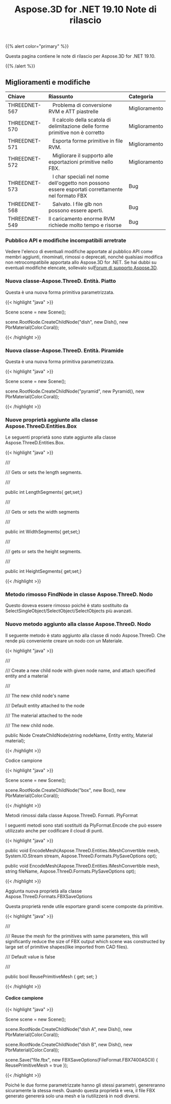﻿---
title: Aspose.3D for .NET 19.10 Note di rilascio
type: docs
weight: 30
url: /it/net/aspose-3d-for-net-19-10-release-notes/
---
{{% alert color="primary" %}} 

Questa pagina contiene le note di rilascio per Aspose.3D for .NET 19.10.

{{% /alert %}} 
## **Miglioramenti e modifiche**

|**Chiave**|**Riassunto**|**Categoria**|
|:- |:- |:- |
|THREEDNET-567 |` ` Problema di conversione RVM e ATT piastrelle|Miglioramento|
|THREEDNET-570 |` ` Il calcolo della scatola di delimitazione delle forme primitive non è corretto|Miglioramento|
|THREEDNET-571 |` ` Esporta forme primitive in file RVM.|Miglioramento|
|THREEDNET-572 |` ` Migliorare il supporto alle esportazioni primitive nello FBX.|Miglioramento|
|THREEDNET-573 |` ` I char speciali nel nome dell'oggetto non possono essere esportati correttamente nel formato FBX|Bug|
|THREEDNET-568 |` ` Salvato. I file glb non possono essere aperti.|Bug|
|THREEDNET-549|Il caricamento enorme RVM richiede molto tempo e risorse|Bug|
### **Pubblico API e modifiche incompatibili arretrate**
Vedere l'elenco di eventuali modifiche apportate al pubblico API come membri aggiunti, rinominati, rimossi o deprecati, nonché qualsiasi modifica non retrocompatibile apportata allo Aspose.3D for .NET. Se hai dubbi su eventuali modifiche elencate, sollevalo sul[Forum di supporto Aspose.3D](https://forum.aspose.com/c/3d).
### **Nuova classe-Aspose.ThreeD. Entità. Piatto**
Questa è una nuova forma primitiva parametrizzata.

{{< highlight "java" >}}

 Scene scene = new Scene();

scene.RootNode.CreateChildNode("dish", new Dish(), new PbrMaterial(Color.Coral));

{{< /highlight >}}
### **Nuova classe-Aspose.ThreeD. Entità. Piramide**
Questa è una nuova forma primitiva parametrizzata.

{{< highlight "java" >}}

 Scene scene = new Scene();

scene.RootNode.CreateChildNode("pyramid", new Pyramid(), new PbrMaterial(Color.Coral));

{{< /highlight >}}
### **Nuove proprietà aggiunte alla classe Aspose.ThreeD.Entities.Box**


Le seguenti proprietà sono state aggiunte alla classe Aspose.ThreeD.Entities.Box.

{{< highlight "java" >}}

 /// <summary>

/// Gets or sets the length segments.

/// </summary>

public int LengthSegments{ get;set;}

/// <summary>

/// Gets or sets the width segments

/// </summary>

public int WidthSegments{ get;set;}

/// <summary>

/// gets or sets the height segments.

/// </summary>

public int HeightSegments{ get;set;}

{{< /highlight >}}
### **Metodo rimosso FindNode in classe Aspose.ThreeD. Nodo**
Questo doveva essere rimosso poiché è stato sostituito da SelectSingleObject/SelectObject/SelectObjects più avanzati.
### **Nuovo metodo aggiunto alla classe Aspose.ThreeD. Nodo**
Il seguente metodo è stato aggiunto alla classe di nodo Aspose.ThreeD. Che rende più conveniente creare un nodo con un Materiale.

{{< highlight "java" >}}

 /// <summary>

/// Create a new child node with given node name, and attach specified entity and a material

/// </summary>

/// <param name="nodeName">The new child node's name</param>

/// <param name="entity">Default entity attached to the node</param>

/// <param name="material">The material attached to the node</param>

/// <returns>The new child node.</returns>

public Node CreateChildNode(string nodeName, Entity entity, Material material);

{{< /highlight >}}

Codice campione

{{< highlight "java" >}}

 Scene scene = new Scene();

scene.RootNode.CreateChildNode("box", new Box(), new PbrMaterial(Color.Coral));

{{< /highlight >}}

Metodi rimossi dalla classe Aspose.ThreeD. Formati. PlyFormat

I seguenti metodi sono stati sostituiti da PlyFormat.Encode che può essere utilizzato anche per codificare il cloud di punti.



{{< highlight "java" >}}

 public void EncodeMesh(Aspose.ThreeD.Entities.IMeshConvertible mesh, System.IO.Stream stream, Aspose.ThreeD.Formats.PlySaveOptions opt);

public void EncodeMesh(Aspose.ThreeD.Entities.IMeshConvertible mesh, string fileName, Aspose.ThreeD.Formats.PlySaveOptions opt);

{{< /highlight >}}

Aggiunta nuova proprietà alla classe Aspose.ThreeD.Formats.FBXSaveOptions

Questa proprietà rende utile esportare grandi scene composte da primitive.



{{< highlight "java" >}}

 /// <summary>

/// Reuse the mesh for the primitives with same parameters, this will significantly reduce the size of FBX output which scene was constructed by large set of primitive shapes(like imported from CAD files).

/// Default value is false

/// </summary>

public bool ReusePrimitiveMesh { get; set; }

{{< /highlight >}}
#### **Codice campione**
{{< highlight "java" >}}

 Scene scene = new Scene();

scene.RootNode.CreateChildNode("dish A", new Dish(), new PbrMaterial(Color.Coral));

scene.RootNode.CreateChildNode("dish B", new Dish(), new PbrMaterial(Color.Coral));

scene.Save("file.fbx", new FBXSaveOptions(FileFormat.FBX7400ASCII) { ReusePrimitiveMesh = true });

{{< /highlight >}}



Poiché le due forme parametrizzate hanno gli stessi parametri, genereranno sicuramente la stessa mesh. Quando questa proprietà è vera, il file FBX generato genererà solo una mesh e la riutilizzerà in nodi diversi.
